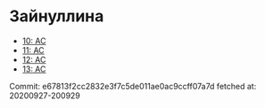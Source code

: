 # Зайнуллина
- [10: AC](10.md)
- [11: AC](11.md)
- [12: AC](12.md)
- [13: AC](13.md)

Commit: e67813f2cc2832e3f7c5de011ae0ac9ccff07a7d
 fetched at: 20200927-200929
